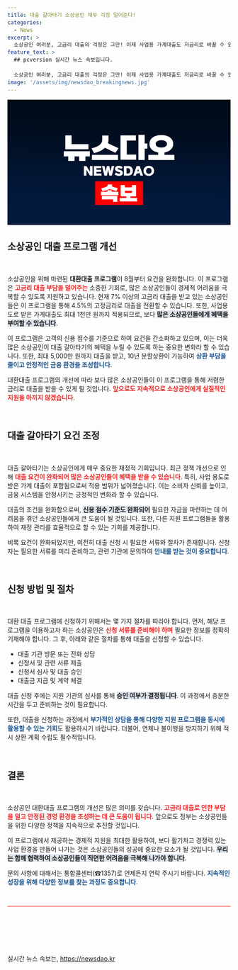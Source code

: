 ```yaml
---
title: 대출 갈아타기 소상공인 채무 걱정 덜어준다!
categories:
  - News
excerpt: >
  소상공인 여러분, 고금리 대출의 걱정은 그만! 이제 사업용 가계대출도 저금리로 바꿀 수 있는 기회가 찾아옵니다. 더 많은 도움을 받을 수 있는 소식, 놓치지 마세요!
feature_text: >
  ## pcversion 실시간 뉴스 속보입니다.

  소상공인 여러분, 고금리 대출의 걱정은 그만! 이제 사업용 가계대출도 저금리로 바꿀 수 있는 기회가 찾아옵니다. 더 많은 도움을 받을 수 있는 소식, 놓치지 마세요!
image: '/assets/img/newsdao_breakingnews.jpg'
---
```


<p><img src="/assets/img/newsdao_breakingnews.jpg" alt="pcversion 속보" /></p>

<h2 data-ke-size="size26">소상공인 대출 프로그램 개선</h2>

<p data-ke-size="size16">&nbsp;</p>

<p>소상공인을 위해 마련된 <strong>대환대출 프로그램</strong>이 8월부터 요건을 완화합니다. 이 프로그램은 <b><span style="color: #ee2323;">고금리 대출 부담을 덜어주는</span></b> 소중한 기회로, 많은 소상공인들이 경제적 어려움을 극복할 수 있도록 지원하고 있습니다. 현재 7% 이상의 고금리 대출을 받고 있는 소상공인들은 이 프로그램을 통해 4.5%의 고정금리로 대출을 전환할 수 있습니다. 또한, 사업용도로 받은 가계대출도 최대 1천만 원까지 적용되므로, 보다 <b><span style="background-color: #21538527;">많은 소상공인들에게 혜택을 부여할 수 있습니다</span></b>.</p>

<p>이 프로그램은 고객의 신용 점수를 기준으로 하여 요건을 간소화하고 있으며, 이는 더욱 많은 소상공인이 대출 갈아타기의 혜택을 누릴 수 있도록 하는 중요한 변화라 할 수 있습니다. 또한, 최대 5,000만 원까지 대출을 받고, 10년 분할상환이 가능하여 <b><span style="color: #1a5490;">상환 부담을 줄이고 안정적인 금융 환경을 조성합니다</span></b>. </p>

<p>대환대출 프로그램의 개선에 따라 보다 많은 소상공인들이 이 프로그램을 통해 저렴한 금리로 대출을 받을 수 있게 될 것입니다. <b><span style="color: #ee2323;">앞으로도 지속적으로 소상공인에게 실질적인 지원을 아끼지 않겠습니다</span></b>. </p>

<p data-ke-size="size16">&nbsp;</p>

<h2 data-ke-size="size26">대출 갈아타기 요건 조정</h2>

<p data-ke-size="size16">&nbsp;</p>

<p>대출 갈아타기는 소상공인에게 매우 중요한 재정적 기회입니다. 최근 정책 개선으로 인해 <b><span style="color: #ee2323;">대출 요건이 완화되어 많은 소상공인들이 혜택을 받을 수 있습니다</span></b>. 특히, 사업 용도로 받은 가계 대출이 포함됨으로써 적용 범위가 넓어졌습니다. 이는 소비자 신뢰를 높이고, 금융 시스템을 안정시키는 긍정적인 변화라 할 수 있습니다.</p>

<p>대출의 조건을 완화함으로써, <b><span style="background-color: #21538527;">신용 점수 기준도 완화되어</span></b> 필요한 자금을 마련하는 데 어려움을 겪던 소상공인들에게 큰 도움이 될 것입니다. 또한, 다른 지원 프로그램들을 활용하여 재정 관리를 효율적으로 할 수 있는 기회를 제공합니다. </p>

<p>비록 요건이 완화되었지만, 여전히 대출 신청 시 필요한 서류와 절차가 존재합니다. 신청자는 필요한 서류를 미리 준비하고, 관련 기관에 문의하여 <b><span style="color: #1a5490;">안내를 받는 것이 중요합니다</span></b>.</p>

<p data-ke-size="size16">&nbsp;</p>

<h2 data-ke-size="size26">신청 방법 및 절차</h2>

<p data-ke-size="size16">&nbsp;</p>

<p>대환 대출 프로그램에 신청하기 위해서는 몇 가지 절차를 따라야 합니다. 먼저, 해당 프로그램을 이용하고자 하는 소상공인은 <b><span style="color: #ee2323;">신청 서류를 준비해야 하며</span></b> 필요한 정보를 정확히 기재해야 합니다. 그 후, 아래와 같은 절차를 통해 대출을 신청할 수 있습니다. </p>

<ul>
    <li>대출 기관 방문 또는 전화 상담</li>
    <li>신청서 및 관련 서류 제출</li>
    <li>신청서 심사 및 대출 승인</li>
    <li>대출금 지급 및 계약 체결</li>
</ul>

<p>대출 신청 후에는 지원 기관의 심사를 통해 <b><span style="background-color: #21538527;">승인 여부가 결정됩니다</span></b>. 이 과정에서 충분한 시간을 두고 준비하는 것이 필요합니다. </p>

<p>또한, 대출을 신청하는 과정에서 <b><span style="color: #1a5490;">부가적인 상담을 통해 다양한 지원 프로그램을 동시에 활용할 수 있는 기회</span></b>도 활용하시기 바랍니다. 더불어, 연체나 불이행을 방지하기 위해 적시 상환 계획 수립도 필수적입니다.</p>

<p data-ke-size="size16">&nbsp;</p>

<h2 data-ke-size="size26">결론</h2>

<p data-ke-size="size16">&nbsp;</p>

<p>소상공인 대환대출 프로그램의 개선은 많은 의미를 갖습니다. <b><span style="color: #ee2323;">고금리 대출로 인한 부담을 덜고 안정된 경영 환경을 조성하는 데 큰 도움이 됩니다</span></b>. 앞으로도 정부는 소상공인들을 위한 다양한 정책을 지속적으로 추진할 것입니다. </p>

<p>이 프로그램에서 제공하는 경제적 지원을 최대한 활용하여, 보다 활기차고 경쟁력 있는 사업 환경을 만들어 나가는 것은 소상공인들의 성공에 중요한 요소가 될 것입니다. <b><span style="background-color: #21538527;">우리는 함께 협력하여 소상공인들이 직면한 어려움을 극복해 나가야 합니다</span></b>. </p>

<p>문의 사항에 대해서는 통합콜센터(☎1357)로 언제든지 연락 주시기 바랍니다. <b><span style="color: #1a5490;">지속적인 성장을 위해 다양한 정보를 찾는 과정도 중요합니다</span></b>. </p>

<p data-ke-size="size16">&nbsp;</p>

<hr style="height:1px; border:none; color:#ee2323; background-color:#ee2323;" />

<p data-ke-size="size16">&nbsp;</p>

<p data-ke-size="size16">&nbsp;</p>

<p data-ke-size="size16">&nbsp;</p>
실시간 뉴스 속보는, <a href="https://newsdao.kr" rel="dofollow">https://newsdao.kr</a>


